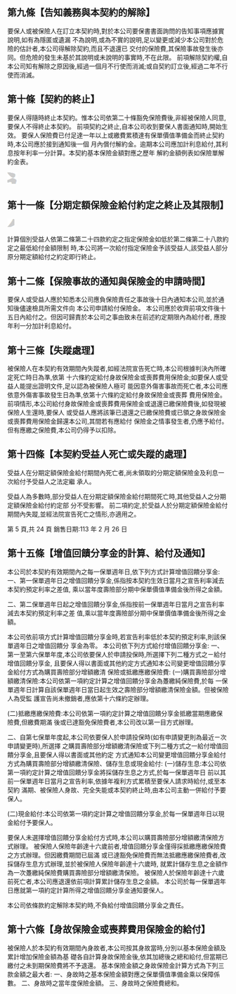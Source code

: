 
## 第九條【告知義務與本契約的解除】

要保人或被保險人在訂立本契約時,對於本公司要保書書面詢問的告知事項應據實說明,如有為隱匿或遺漏 不為說明,或為不實的說明,足以變更或減少本公司對於危險的估計者,本公司得解除契約,而且不退還已 交付的保險費,其保險事故發生後亦同。但危險的發生未基於其說明或未說明的事實時,不在此限。 前項解除契約權,自本公司知有解除之原因後,經過一個月不行使而消滅;或自契約訂立後,經過二年不行 使而消滅。

## 第十條【契約的終止】

要保人得隨時終止本契約。惟本公司依第二十條豁免保險費後,非經被保險人同意,要保人不得終止本契約。 前項契約之終止,自本公司收到要保人書面通知時,開始生效。 要保人保險費已付足達一年以上或繳費累積達有保單價值準備金而終止契約時,本公司應於接到通知後一個 月內償付解約金。逾期本公司應加計利息給付,其利息按年利率一分計算。本契約基本保險金額對應之歷年 解約金額例表如保險單解約金表。

![0_image_0.png](0_image_0.png)

## 第十一條【分期定額保險金給付約定之終止及其限制】

![0_Image_1.Png](0_Image_1.Png)

計算個別受益人依第二條第二十四款約定之指定保險金如低於第二條第二十八款約定之最低給付金額限制 時,本公司將一次給付指定保險金予該受益人,該受益人部分原分期定額給付之約定即行終止。

## 第十二條【保險事故的通知與保險金的申請時間】

要保人或受益人應於知悉本公司應負保險責任之事故後十日內通知本公司,並於通知後儘速檢具所需文件向 本公司申請給付保險金。 本公司應於收齊前項文件後十五日內給付之。但因可歸責於本公司之事由致未在前述約定期限內為給付者, 應按年利一分加計利息給付。

## 第十三條【失蹤處理】

被保險人在本契約有效期間內失蹤者,如經法院宣告死亡時,本公司根據判決內所確定死亡時日為準,依第 十六條約定給付身故保險金或喪葬費用保險金;如要保人或受益人能提出證明文件,足以認為被保險人極可 能因意外傷害事故而死亡者,本公司應依意外傷害事故發生日為準,依第十六條約定給付身故保險金或喪葬 費用保險金。 前項情形,本公司給付身故保險金或喪葬費用保險金或退還已繳保險費後,如發現被保險人生還時,要保人 或受益人應將該筆已退還之已繳保險費或已領之身故保險金或喪葬費用保險金歸還本公司,其間若有應給付 保險金之情事發生者,仍應予給付。但有應繳之保險費,本公司仍得予以扣除。

## 第十四條【本契約受益人死亡或失蹤的處理】

受益人在分期定額保險金給付期間內死亡者,尚未領取的分期定額保險金及利息一次給付予受益人之法定繼 承人。

受益人為多數時,部分受益人在分期定額保險金給付期間死亡時,其他受益人之分期定額保險金給付約定部 分不受影響。 前二項約定,於受益人於分期定額保險金給付期間內失蹤,並經法院宣告死亡之情形,亦適用之。

第 5 頁,共 24 頁 銷售日期:113 年 2 月 26 日

## 第十五條【增值回饋分享金的計算、給付及通知】

本公司於本契約有效期間內之每一保單週年日,依下列方式計算增值回饋分享金: 一、第一保單週年日之增值回饋分享金,係指按本契約生效日當月之宣告利率減去本契約預定利率之差值, 乘以當年度壽險部分期中保單價值準備金後所得之金額。

二、第二保單週年日起之增值回饋分享金,係指按前一保單週年日當月之宣告利率減去本契約預定利率之差 值,乘以當年度壽險部分期中保單價值準備金後所得之金額。

本公司依前項方式計算增值回饋分享金時,若宣告利率低於本契約預定利率,則該保單週年日之增值回饋分 享金為零。 本公司依下列方式給付增值回饋分享金: 一、第一至第六保單年度,本公司依要保人於申請投保時,所選擇下列二種方式之ㄧ給付增值回饋分享金, 且要保人得以書面或其他約定方式通知本公司變更增值回饋分享金給付方式為購買壽險部分增額繳清 保險或抵繳應繳保險費:
(一)購買壽險部分增額繳清保險:本公司依第一項約定計算之增值回饋分享金為躉繳純保險費,於每 一保單週年日計算自該保單週年日當日起生效之壽險部分增額繳清保險金額。但被保險人為受監 護宣告尚未撤銷者,應依第十六條約定辦理。

(二)抵繳應繳保險費:本公司依第一項約定計算之增值回饋分享金抵繳當期應繳保險費,但繳費期滿 後或已達豁免保險費者,本公司改以第一目方式辦理。

二、自第七保單年度起,本公司依要保人於申請投保時(如有申請變更則為最近ㄧ次申請變更時),所選擇 之購買壽險部分增額繳清保險或下列二種方式之一給付增值回饋分享金,且要保人得以書面或其他約定 方式通知本公司變更增值回饋分享金給付方式為購買壽險部分增額繳清保險、儲存生息或現金給付:
(一)儲存生息:本公司依第一項約定計算之增值回饋分享金將採儲存生息之方式,於每一保單週年日 前以其前一保單週年日當月之宣告利率,依據年複利方式累積至要保人請求時給付,或至本契約 滿期、被保險人身故、完全失能或本契約終止時,由本公司主動一併給付予要保人。

(二)現金給付:本公司依第一項約定計算之增值回饋分享金,於每一保單週年日以現金給付予要保人。

要保人未選擇增值回饋分享金給付方式時,本公司以購買壽險部分增額繳清保險方式辦理。 被保險人保險年齡達十六歲前者,增值回饋分享金僅得採抵繳應繳保險費之方式辦理。但因繳費期間已屆滿 或已達豁免保險費而無法抵繳應繳保險費者,改採儲存生息方式辦理,並於被保險人保險年齡達十六歲時, 就累計儲存生息之金額作為一次躉繳純保險費購買壽險部分增額繳清保險。 被保險人於保險年齡達十六歲前死亡者,本公司應退還依前項計算累計儲存生息之金額。 本公司於每一保單週年日應就第一項約定計算所得之增值回饋分享金通知要保人。

本公司依條款約定解除本契約時,不負給付增值回饋分享金之責任。

## 第十六條【身故保險金或喪葬費用保險金的給付】

被保險人於本契約有效期間內身故者,本公司按其身故當時,分別以基本保險金額及累計增加保險金額為基 礎各自計算身故保險金後,依其加總後之總和給付,但當期已繳付之未到期保險費將不予退還。 基本保險金額之身故保險金計算方式為下列三款金額之最大者:
一、身故時之基本保險金額對應之保單價值準備金乘以保障係數。 二、身故時之當年度保險金額。 三、身故時之保險費總和。